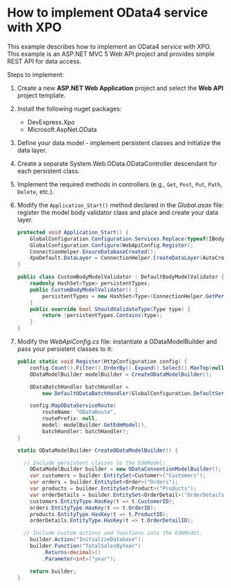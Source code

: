 How to implement OData4 service with XPO
========================================

This example describes how to implement an OData4 service with XPO. This example is an ASP.NET MVC 5 Web API project and provides simple REST API for data access.

Steps to implement:

1. Create a new **ASP.NET Web Application** project and select the **Web API** project template.
2. Install the following nuget packages:
	* DevExpress.Xpo
	* Microsoft.AspNet.OData
3. Define your data model - implement persistent classes and initialize the data layer.
4. Create a separate System.Web.OData.ODataController descendant for each persistent class.
5. Implement the required methods in controllers (e.g., `Get`, `Post`, `Put`, `Path`, `Delete`, etc.). 
6. Modify the `Application_Start()` method declared in the *Global.asax* file: register the model body validator class and place and create your data layer.

	```cs
	protected void Application_Start() {
		GlobalConfiguration.Configuration.Services.Replace(typeof(IBodyModelValidator), new CustomBodyModelValidator());
		GlobalConfiguration.Configure(WebApiConfig.Register);
		ConnectionHelper.EnsureDatabaseCreated();
		XpoDefault.DataLayer = ConnectionHelper.CreateDataLayer(AutoCreateOption.SchemaAlreadyExists, true);
	}

	public class CustomBodyModelValidator : DefaultBodyModelValidator {
		readonly HashSet<Type> persistentTypes;
		public CustomBodyModelValidator() {
			persistentTypes = new HashSet<Type>(ConnectionHelper.GetPersistentTypes());
		}
		public override bool ShouldValidateType(Type type) {
			return !persistentTypes.Contains(type);
		}
	}
	```

7. Modify the *WebApiConfig.cs* file: instantiate a ODataModelBuilder and pass your persistent classes to it:

	```cs
	public static void Register(HttpConfiguration config) {
		config.Count().Filter().OrderBy().Expand().Select().MaxTop(null);
		ODataModelBuilder modelBuilder = CreateODataModelBuilder();

		ODataBatchHandler batchHandler =
			new DefaultODataBatchHandler(GlobalConfiguration.DefaultServer);

		config.MapODataServiceRoute(
			routeName: "ODataRoute",
			routePrefix: null,
			model: modelBuilder.GetEdmModel(),
			batchHandler: batchHandler);
	}

	static ODataModelBuilder CreateODataModelBuilder() { 

	  // Include persistent classes to the EdmModel:
		ODataModelBuilder builder = new ODataConventionModelBuilder();
		var customers = builder.EntitySet<Customer>("Customers");
		var orders = builder.EntitySet<Order>("Orders");
		var products = builder.EntitySet<Product>("Products");
		var orderDetails = builder.EntitySet<OrderDetail>("OrderDetails");
		customers.EntityType.HasKey(t => t.CustomerID);
		orders.EntityType.HasKey(t => t.OrderID);
		products.EntityType.HasKey(t => t.ProductID);
		orderDetails.EntityType.HasKey(t => t.OrderDetailID);

	  // Include custom actions and functions into the EdmModel.
		builder.Action("InitializeDatabase");
		builder.Function("TotalSalesByYear")
			.Returns<decimal>()
			.Parameter<int>("year");

		return builder;
	}
	```
